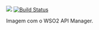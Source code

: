 [![](https://badge.imagelayers.io/vertigo/wso2apim:latest.svg)](https://imagelayers.io/?images=vertigo/wso2apim:latest 'Get your own badge on imagelayers.io')
[![Build Status](http://drone.vertigo.com.br/api/badges/wso2/wso2apim/status.svg)](http://drone.vertigo.com.br/wso2/wso2apim)

Imagem com o WSO2 API Manager.
